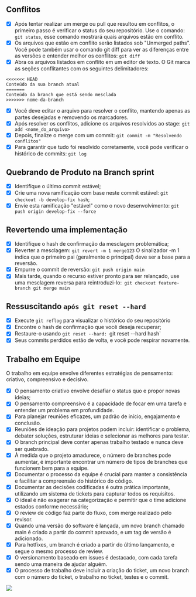 ## Conflitos
- [x] Após tentar realizar um merge ou pull que resultou em conflitos, o primeiro passo é verificar o status do seu repositório. Use o comando: `git status`, esse comando mostrará quais arquivos estão em conflito.
- [x] Os arquivos que estão em conflito serão listados sob "Unmerged paths". Você pode também usar o comando git diff para ver as diferenças entre as versões e entender melhor os conflitos: `git diff`
- [x] Abra os arquivos listados em conflito em um editor de texto. O Git marca as seções conflitantes com os seguintes delimitadores:

```
<<<<<<< HEAD
Conteúdo da sua branch atual
=======
Conteúdo da branch que está sendo mesclada
>>>>>>> nome-da-branch
```

- [x] Você deve editar o arquivo para resolver o conflito, mantendo apenas as partes desejadas e removendo os marcadores.
- [x] Após resolver os conflitos, adicione os arquivos resolvidos ao stage: `git add <nome_do_arquivo>`
- [x] Depois, finalize o merge com um commit: `git commit -m "Resolvendo conflitos"`
- [x] Para garantir que tudo foi resolvido corretamente, você pode verificar o histórico de commits: `git log`
## Quebrando de Produto na Branch sprint
- [x] Identifique o último commit estável;
- [x] Crie uma nova ramificação com base neste commit estável: `git checkout -b develop-fix hash`;
- [x] Envie esta ramificação "estável" como o novo desenvolvimento: `git push origin develop-fix --force`
## Revertendo uma implementação
- [x] Identifique o hash de confirmação da mesclagem problemática;
- [x] Reverter a mesclagem: `git revert -m 1 merge123` O sinalizador -m 1 indica que o primeiro pai (geralmente o principal) deve ser a base para a reversão.
- [x] Empurre o commit de reversão: `git push origin main`
- [x] Mais tarde, quando o recurso estiver pronto para ser relançado, use uma mesclagem reversa para reintroduzi-lo:` git checkout feature-branch git merge main`
## Ressuscitando `após git reset --hard`
- [x] Execute `git reflog` para visualizar o histórico do seu repositório
- [x] Encontre o hash de confirmação que você deseja recuperar;
- [x] Restaure-o usando `git reset --hard: `git reset --hard hash`
- [x] Seus commits perdidos estão de volta, e você pode respirar novamente.

## Trabalho em Equipe
O trabalho em equipe envolve diferentes estratégias de pensamento: criativo, compreensivo e decisivo.

- [x] O pensamento criativo envolve desafiar o status quo e propor novas ideias;
- [x] O pensamento compreensivo é a capacidade de focar em uma tarefa e entender um problema em profundidade.
- [x] Para planejar reuniões eficazes, um padrão de início, engajamento e conclusão.
- [x] Reuniões de ideação para projetos podem incluir: identificar o problema, debater soluções, estruturar ideias e selecionar as melhores para testar.
- [x] O branch principal deve conter apenas trabalho testado e nunca deve ser quebrado.
- [x] À medida que o projeto amadurece, o número de branches pode aumentar, é importante encontrar um número de tipos de branches que funcionem bem para a equipe.
- [x] Documentar o processo da equipe é crucial para manter a consistência e facilitar a compreensão do histórico do código.
- [x] Documentar as decisões codificadas é outra prática importante, utilizando um sistema de tickets para capturar todos os requisitos.
- [x] O ideal é não exagerar na categorização e permitir que o time adicione estados conforme necessário;
- [x] O review de código faz parte do fluxo, com merge realizado pelo revisor.
- [x] Quando uma versão do software é lançada, um novo branch chamado main é criado a partir do commit aprovado, e um tag de versão é adicionado.
- [x] Para hotfixes, um branch é criado a partir do último lançamento, e segue o mesmo processo de review.
- [x] O versionamento baseado em issues é destacado, com cada tarefa sendo uma maneira de ajudar alguém.
- [x] O processo de trabalho deve incluir a criação do ticket, um novo branch com o número do ticket, o trabalho no ticket, testes e o commit.

![](img/git-flow-60pportunities.png)
